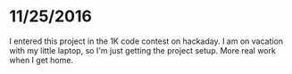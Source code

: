 # 11/25/2016

I entered this project in the 1K code contest on hackaday. I am on vacation with my little laptop, so I'm just getting the project setup. More real work when I get home.